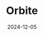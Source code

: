 ---  
layout: startup_page  
title: "Orbite"  
id: "orbitespace.com"  
permalink: "/orbiteorbitespace.com12052024/"  
website: "https://www.orbitespace.com/"  
funding_round: "Series A"  
funding_amount: "$4M"  
investors: ""  
about: "Orbite is a space training and operations company offering luxury space programs and astronaut training experiences. Their 'Experience Train Fly Program' provides immersive journeys into space exploration, tailored training, and customized flight missions for adventurers and space enthusiasts. They've partnered with Accor to create a holistic experience blending professional space preparation with luxury hospitality."  
markets: "Space Tourism, Space Training, Aerospace, Leisure"  
hq: "Seattle, Washington, United States"  
founded_year: "2019"  
linkedin: "https://www.linkedin.com/company/orbite-inc/"  
twitter: "https://twitter.com/orbitespace"  
instagram: "https://www.instagram.com/orbitespace/"  
facebook: "https://www.facebook.com/orbitespace/"  
crunchbase: "https://www.crunchbase.com/organization/orbite-a9eb"  
pitchbook: "https://pitchbook.com/profiles/company/461911-06"  

date_display: "05-Dec-2024"  
date: "2024-12-05"

# SEO Optimization  
meta_title: "Orbite - Series A Funding ($4M)"  
meta_description: "Orbite, Orbite is a space training and operations company offering luxury space programs and astronaut training experiences. Their 'Experience Train Fly Progr..."  
meta_keywords: "Orbite, Space Tourism, Space Training, Aerospace, Leisure, Series A funding"  
canonical_url: "https://startup.projectstartups.com/orbiteorbitespace.com12052024/"  
---
